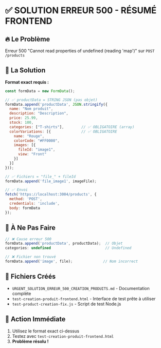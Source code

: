 # ✅ SOLUTION ERREUR 500 - RÉSUMÉ FRONTEND

## 🔥 Le Problème
Erreur 500 "Cannot read properties of undefined (reading 'map')" sur `POST /products`

## 🎯 La Solution
**Format exact requis :**

```javascript
const formData = new FormData();

// ✅ productData = STRING JSON (pas objet)
formData.append('productData', JSON.stringify({
  name: "Nom produit",
  description: "Description",
  price: 25.99,
  stock: 100,
  categories: ["T-shirts"],        // ✅ OBLIGATOIRE (array)
  colorVariations: [{              // ✅ OBLIGATOIRE 
    name: "Rouge",
    colorCode: "#FF0000",
    images: [{
      fileId: "image1",
      view: "Front"
    }]
  }]
}));

// ✅ Fichiers = "file_" + fileId
formData.append('file_image1', imageFile);

// ✅ Envoi
fetch('https://localhost:3004/products', {
  method: 'POST',
  credentials: 'include',
  body: formData
});
```

## 🚫 À Ne Pas Faire
```javascript
// ❌ Cause erreur 500
formData.append('productData', productData);  // Objet
categories: undefined                         // Undefined

// ❌ Fichier non trouvé
formData.append('image', file);              // Nom incorrect
```

## 📁 Fichiers Créés
- `URGENT_SOLUTION_ERREUR_500_CREATION_PRODUITS.md` - Documentation complète
- `test-creation-produit-frontend.html` - Interface de test prête à utiliser
- `test-product-creation-fix.js` - Script de test Node.js

## 🎯 Action Immédiate
1. Utilisez le format exact ci-dessus
2. Testez avec `test-creation-produit-frontend.html`
3. **Problème résolu !** 